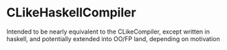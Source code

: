 CLikeHaskellCompiler
====================

Intended to be nearly equivalent to the CLikeCompiler, except written in haskell, and potentially extended into OO/FP land, depending on motivation

